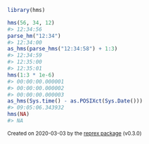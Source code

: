 ``` r
library(hms)

hms(56, 34, 12)
#> 12:34:56
parse_hm("12:34")
#> 12:34:00
as_hms(parse_hms("12:34:58") + 1:3)
#> 12:34:59
#> 12:35:00
#> 12:35:01
hms(1:3 * 1e-6)
#> 00:00:00.000001
#> 00:00:00.000002
#> 00:00:00.000003
as_hms(Sys.time() - as.POSIXct(Sys.Date()))
#> 09:05:06.343932
hms(NA)
#> NA
```

<sup>Created on 2020-03-03 by the [reprex package](https://reprex.tidyverse.org) (v0.3.0)</sup>
